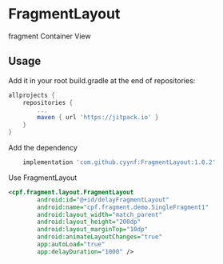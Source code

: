 # FragmentLayout
fragment Container View

## Usage

Add it in your root build.gradle at the end of repositories:
``` groovy
allprojects {
	repositories {
		...
		maven { url 'https://jitpack.io' }
	}
}
```
Add the dependency
``` groovy
	implementation 'com.github.cyynf:FragmentLayout:1.0.2'
```
Use FragmentLayout
``` xml
<cpf.fragment.layout.FragmentLayout
        android:id="@+id/delayFragmentLayout"
        android:name="cpf.fragment.demo.SingleFragment1"
        android:layout_width="match_parent"
        android:layout_height="200dp"
        android:layout_marginTop="10dp"
        android:animateLayoutChanges="true"
        app:autoLoad="true"
        app:delayDuration="1000" />
```